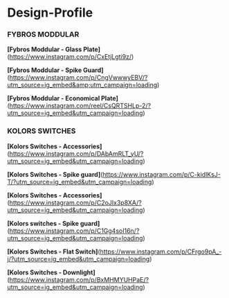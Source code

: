 # Design-Profile

### **FYBROS MODDULAR**

**[Fybros Moddular - Glass Plate]**(https://www.instagram.com/p/CxEtjLgti9z/)

**[Fybros Moddular - Spike Guard]**(https://www.instagram.com/p/CngVwwwyEBV/?utm_source=ig_embed&amp;utm_campaign=loading)

**[Fybros Moddular - Economical Plate]**(https://www.instagram.com/reel/CsQRTSHLp-2/?utm_source=ig_embed&utm_campaign=loading)

### **KOLORS SWITCHES**

**[Kolors Switches - Accessories]**(https://www.instagram.com/p/DAbAmRLT_yU/?utm_source=ig_embed&utm_campaign=loading)

**[Kolors Switches - Spike guard]**(https://www.instagram.com/p/C-kidlKsJ-T/?utm_source=ig_embed&utm_campaign=loading)

**[Kolors Switches - Accessories]**(https://www.instagram.com/p/C2oJIx3p8XA/?utm_source=ig_embed&utm_campaign=loading)

**[Kolors switches - Spike guard]**(https://www.instagram.com/p/C1Gg4soI16n/?utm_source=ig_embed&utm_campaign=loading)

**[Kolors Switches - Flat Switch]**(https://www.instagram.com/p/CFrgo9pA_-j/?utm_source=ig_embed&utm_campaign=loading)

**[Kolors Switches - Downlight]**(https://www.instagram.com/p/BxMHMYUHPaE/?utm_source=ig_embed&utm_campaign=loading)



